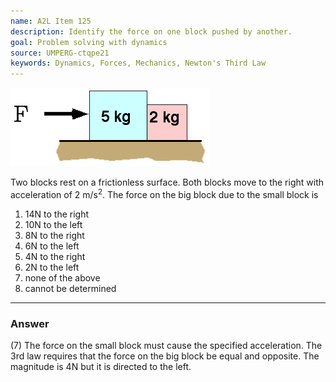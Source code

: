 ```yaml
---
name: A2L Item 125
description: Identify the force on one block pushed by another.
goal: Problem solving with dynamics
source: UMPERG-ctqpe21
keywords: Dynamics, Forces, Mechanics, Newton's Third Law
---
```


![Item125_fig1.gif](../images/Item125_fig1.gif)

Two blocks rest on a frictionless surface. Both blocks move to the right
with acceleration of 2 m/s<sup>2</sup>.  The force on the big block due
to the small block is

1. 14N to the right
2. 10N to the left
3. 8N to the right
4. 6N to the left
5. 4N to the right
6. 2N to the left
7. none of the above
8. cannot be determined

<hr/>

### Answer

(7) The force on the small block must cause the specified acceleration.
The 3rd law requires that the force on the big block be equal and
opposite. The magnitude is 4N but it is directed to the left.
